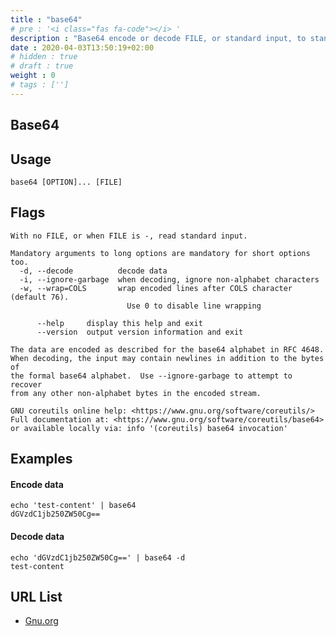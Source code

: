 ```yaml
---
title : "base64"
# pre : '<i class="fas fa-code"></i> '
description : "Base64 encode or decode FILE, or standard input, to standard output."
date : 2020-04-03T13:50:19+02:00
# hidden : true
# draft : true
weight : 0
# tags : ['']
---
```


## Base64

## Usage

```plain
base64 [OPTION]... [FILE]
```

## Flags

```plain
With no FILE, or when FILE is -, read standard input.

Mandatory arguments to long options are mandatory for short options too.
  -d, --decode          decode data
  -i, --ignore-garbage  when decoding, ignore non-alphabet characters
  -w, --wrap=COLS       wrap encoded lines after COLS character (default 76).
                          Use 0 to disable line wrapping

      --help     display this help and exit
      --version  output version information and exit

The data are encoded as described for the base64 alphabet in RFC 4648.
When decoding, the input may contain newlines in addition to the bytes of
the formal base64 alphabet.  Use --ignore-garbage to attempt to recover
from any other non-alphabet bytes in the encoded stream.

GNU coreutils online help: <https://www.gnu.org/software/coreutils/>
Full documentation at: <https://www.gnu.org/software/coreutils/base64>
or available locally via: info '(coreutils) base64 invocation'
```

## Examples

#### Encode data

```plain
echo 'test-content' | base64
dGVzdC1jb250ZW50Cg==
```

#### Decode data

```plain
echo 'dGVzdC1jb250ZW50Cg==' | base64 -d
test-content
```

## URL List

* [Gnu.org](https://www.gnu.org/software/coreutils/base64)
